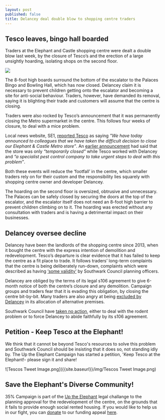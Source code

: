 ```yaml
---
layout: post
published: false
title: Delancey deal double blow to shopping centre traders
---
```


## Tesco leaves, bingo hall boarded
 
Traders at the Elephant and Castle shopping centre were dealt a double blow last week, by the closure of Tesco’s and the erection of a large unsightly hoarding, isolating shops on the second floor.

![](http://35percent.org/img/schoarding.jpg)

The 8-foot high boards surround the bottom of the escalator to the Palaces Bingo and Bowling Hall, which has now closed.  Delancey claim it is necessary to prevent children getting onto the escalator and becoming a site for anti-social behaviour.  Traders, however, have demanded its removal, saying it is blighting their trade and customers will assume that the centre is closing.

Traders were also rocked by Tesco’s announcement that it was permanently closing the Metro supermarket in the centre.  This follows four weeks of closure, to deal with a mice problem. 

Local news website, SE1, [reported Tesco](https://www.london-se1.co.uk/news/view/9903) as saying _"We have today announced to colleagues that we have taken the difficult decision to close our Elephant & Castle Metro store”_.  An [earlier announcement](https://www.london-se1.co.uk/news/view/9879) had said that the store was only _“temporarily closed"_ while Tesco worked with Delancey and _“a specialist pest control company to take urgent steps to deal with this problem”_. 

Both these events will reduce the ‘footfall’ in the centre, which smaller traders rely on for their custom and the responsibility lies squarely with shopping centre owner and developer Delancey.


The hoarding on the second floor is oversized, obtrusive and unnecessary.  The Palaces can be safely closed by securing the doors at the top of the escalator, and the escalator itself does not need an 8-foot high barrier to prevent children climbing on to it.  The hoarding was erected without any consultation with traders and is having a detrimental impact on their businesses.

## 	Delancey oversee decline

Delancey have been the landlords of the shopping centre since 2013, when it bought the centre with the express intention of demolition and redevelopment.  Tesco’s departure is clear evidence that it has failed to keep the centre as a fit place to trade.  It follows traders’ long-term complaints that the centre is being deliberately run-down, complaints which were described as having [‘some validity’](http://planbuild.southwark.gov.uk/documents/?GetDocument=%7b%7b%7b!HvOs1eG7BYgl0hYZ8SIm5w%3d%3d!%7d%7d%7d) by Southwark Council planning officers.

Delancey are obliged by the terms of its legal s106 agreement to give 6-month notice of both the centre’s closure and any demolition.  Campaign groups and traders fear that it is evading this obligation, by closing the centre bit-by-bit.  Many traders are also angry at being [excluded by Delancey](http://35percent.org/2019-03-30-no-room-for-traders-in-the-new-elephant/) in its allocation of alternative premises.

Southwark Council have [taken no action](https://www.london-se1.co.uk/news/view/9879), either to deal with the rodent problem or to force Delancey to abide faithfully by its s106 agreement.

## Petition - Keep Tesco at the Elephant!

We think that it cannot be beyond Tesco's resources to solve this problem and Southwark Council should be insisting that it does so, not standing idly by.  The Up the Elephant Campaign has started a petition, 'Keep Tesco at the Elephant!- please sign it and share! 

![Tescos Tweet Image.png]({{site.baseurl}}/img/Tescos Tweet Image.png)



## Save the Elephant's Diverse Community!

35% Campaign is part of the [Up the Elephant](http://35percent.org/uptheelephant/) legal challange to the planning approval for the redevelopment of the centre, on the grounds that it fails to provide enough social rented housing.  If you would like to help us in our fight, you can [donate](https://www.crowdjustice.com/case/stop-the-elephant-shopping-centre-destruction/) to our funding appeal [here](https://www.crowdjustice.com/case/stop-the-elephant-shopping-centre-destruction/).
